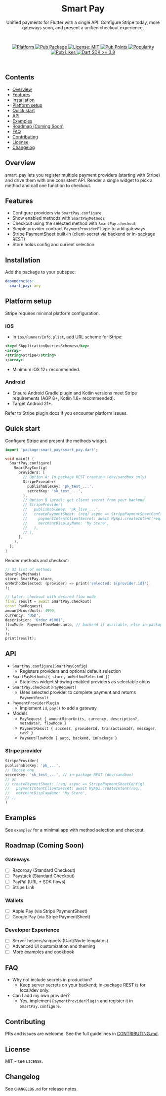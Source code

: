 <h1 align="center">Smart Pay</h1>

<p align="center">Unified payments for Flutter with a single API. Configure Stripe today, more gateways soon, and present a unified checkout experience.</p><br>

<p align="center">
  <a href="https://flutter.dev">
    <img src="https://img.shields.io/badge/Platform-Flutter-02569B?logo=flutter"
      alt="Platform" />
  </a>
  <a href="https://pub.dartlang.org/packages/smart_pay">
    <img src="https://img.shields.io/pub/v/smart_pay.svg"
      alt="Pub Package" />
  </a>
  <a href="LICENSE">
    <img src="https://img.shields.io/github/license/muhammadwaqasdev/smart_pay?color=red"
      alt="License: MIT" />
  </a>
  <a href="https://pub.dev/packages/smart_pay/score">
    <img src="https://img.shields.io/pub/points/smart_pay?label=Pub%20Points"
      alt="Pub Points" />
  </a>
  <a href="https://pub.dev/packages/smart_pay/score">
    <img src="https://img.shields.io/pub/popularity/smart_pay?label=Popularity"
      alt="Popularity" />
  </a>
  <a href="https://pub.dev/packages/smart_pay/score">
    <img src="https://img.shields.io/pub/likes/smart_pay?label=Pub%20Likes"
      alt="Pub Likes" />
  </a>
  <a href="https://pub.dev/packages/smart_pay">
    <img src="https://img.shields.io/badge/Dart%20SDK-%3E%3D3.8-blue?logo=dart"
      alt="Dart SDK >= 3.8" />
  </a>
</p><br>

<!-- coming soon: Razorpay • Paystack • PayPal • Apple Pay • Google Pay • Stripe Link -->

## Contents
- [Overview](#overview)
- [Features](#features)
- [Installation](#installation)
- [Platform setup](#platform-setup)
- [Quick start](#quick-start)
- [API](#api)
- [Examples](#examples)
- [Roadmap (Coming Soon)](#roadmap-coming-soon)
- [FAQ](#faq)
- [Contributing](#contributing)
- [License](#license)
- [Changelog](#changelog)

## Overview
smart_pay lets you register multiple payment providers (starting with Stripe) and drive them with one consistent API. Render a single widget to pick a method and call one function to checkout.

## Features
- Configure providers via `SmartPay.configure`
- Show enabled methods with `SmartPayMethods`
- Checkout using the selected method with `SmartPay.checkout`
- Simple provider contract `PaymentProviderPlugin` to add gateways
- Stripe PaymentSheet built-in (client-secret via backend or in-package REST)
- Store holds config and current selection

## Installation
Add the package to your pubspec:
```yaml
dependencies:
  smart_pay: any
```

## Platform setup
Stripe requires minimal platform configuration.

### iOS
- In `ios/Runner/Info.plist`, add URL scheme for Stripe:
```xml
<key>LSApplicationQueriesSchemes</key>
<array>
<string>stripe</string>
</array>
```
- Minimum iOS 12+ recommended.

### Android
- Ensure Android Gradle plugin and Kotlin versions meet Stripe requirements (AGP 8+, Kotlin 1.8+ recommended).
- Target Android 21+.

Refer to Stripe plugin docs if you encounter platform issues.

## Quick start
Configure Stripe and present the methods widget.

```dart
import 'package:smart_pay/smart_pay.dart';

void main() {
  SmartPay.configure(
    SmartPayConfig(
      providers: [
        // Option A: In-package REST creation (dev/sandbox only)
        StripeProvider(
          publishableKey: 'pk_test_...',
          secretKey: 'sk_test_...',
        ),
        // Option B (prod): get client secret from your backend
        // StripeProvider(
        //   publishableKey: 'pk_live_...',
        //   createPaymentSheet: (req) async => StripePaymentSheetConfig(
        //     paymentIntentClientSecret: await MyApi.createIntent(req),
        //     merchantDisplayName: 'My Store',
        //   ),
        // ),
      ],
    ),
  );
}
```

Render methods and checkout:
```dart
// UI list of methods
SmartPayMethods(
store: SmartPay.store,
onMethodSelected: (provider) => print('selected: ${provider.id}'),
);

// Later: checkout with desired flow mode
final result = await SmartPay.checkout(
const PayRequest(
amountMinorUnits: 4999,
currency: 'USD',
description: 'Order #1001',
flowMode: PaymentFlowMode.auto, // backend if available, else in-package
),
);
print(result);
```

## API
- `SmartPay.configure(SmartPayConfig)`
  - Registers providers and optional default selection
- `SmartPayMethods({ store, onMethodSelected })`
  - Stateless widget showing enabled providers as selectable chips
- `SmartPay.checkout(PayRequest)`
  - Uses selected provider to complete payment and returns `PaymentResult`
- `PaymentProviderPlugin`
  - Implement `id`, `pay()` to add a gateway
- Models
  - `PayRequest { amountMinorUnits, currency, description?, metadata?, flowMode }`
  - `PaymentResult { success, providerId, transactionId?, message?, raw? }`
  - `PaymentFlowMode { auto, backend, inPackage }`

### Stripe provider
```dart
StripeProvider(
publishableKey: 'pk_...',
// Choose one
secretKey: 'sk_test_...', // in-package REST (dev/sandbox)
// or
// createPaymentSheet: (req) async => StripePaymentSheetConfig(
//   paymentIntentClientSecret: await MyApi.createIntent(req),
//   merchantDisplayName: 'My Store',
// ),
)
```

## Examples
See `example/` for a minimal app with method selection and checkout.

## Roadmap (Coming Soon)

### Gateways
- [ ] Razorpay (Standard Checkout)
- [ ] Paystack (Standard Checkout)
- [ ] PayPal (URL + SDK flows)
- [ ] Stripe Link

### Wallets
- [ ] Apple Pay (via Stripe PaymentSheet)
- [ ] Google Pay (via Stripe PaymentSheet)

### Developer Experience
- [ ] Server helpers/snippets (Dart/Node templates)
- [ ] Advanced UI customization and theming
- [ ] More examples and cookbook

## FAQ
- Why not include secrets in production?
  - Keep server secrets on your backend; in-package REST is for local/dev only.
- Can I add my own provider?
  - Yes, implement `PaymentProviderPlugin` and register it in `SmartPay.configure`.

## Contributing
PRs and issues are welcome. See the full guidelines in [CONTRIBUTING.md](CONTRIBUTING.md).

## License
MIT - see `LICENSE`.

## Changelog
See `CHANGELOG.md` for release notes.

